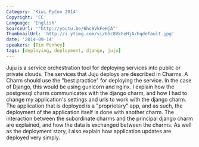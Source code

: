```yaml
---
Category: 'Kiwi PyCon 2014'
Copyright: 'CC'
Language: 'English'
SourceUrl: '"http://youtu.be/6hc8VkFeHjA"'
ThumbnailUrl: 'http://i.ytimg.com/vi/6hc8VkFeHjA/hqdefault.jpg'
date: '2014-09-14'
speakers: [Tim Penhey]
tags: [deploying, deployment, django, juju]
---
```

Juju is a service orchestration tool for deploying services into public or private clouds. The services that Juju deploys are described in Charms. A Charm should use the "best practice" for deploying the service. In the case of Django, this would be using gunicorn and nginx. I explain how the postgresql charm communicates with the django charm, and how I had to change my application's settings and urls to work with the django charm. The application that is deployed is a "proprietary" app, and as such, the deployment of the application itself is done with another charm. The interaction between the subordinate charms and the principal django charm are explained, and how the data is exchanged between the charms. As well as the deployment story, I also explain how application updates are deployed very simply.